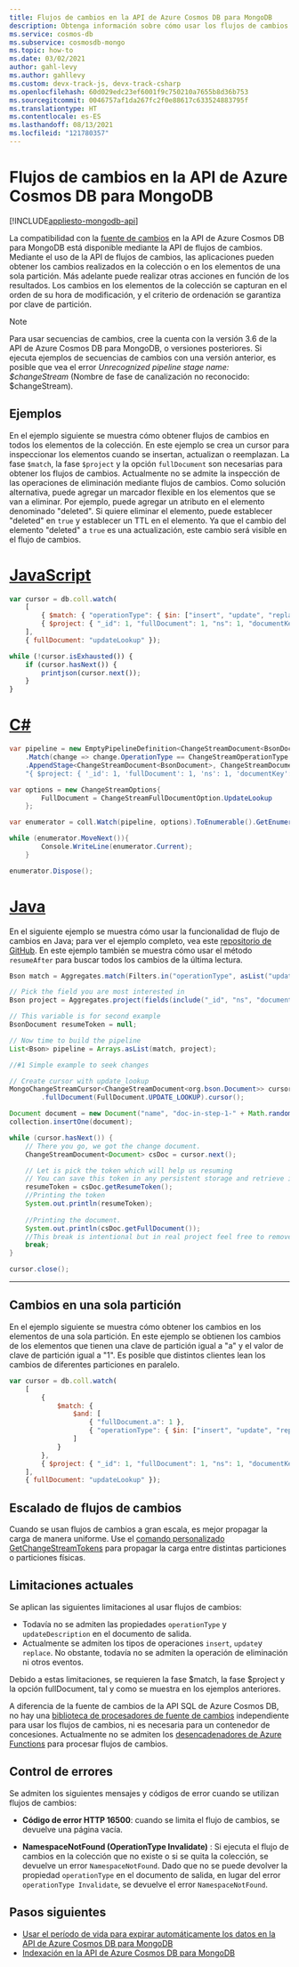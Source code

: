 ```yaml
---
title: Flujos de cambios en la API de Azure Cosmos DB para MongoDB
description: Obtenga información sobre cómo usar los flujos de cambios en la API de Azure Cosmos DB para MongoDB con el fin de obtener los cambios realizados en sus datos.
ms.service: cosmos-db
ms.subservice: cosmosdb-mongo
ms.topic: how-to
ms.date: 03/02/2021
author: gahl-levy
ms.author: gahllevy
ms.custom: devx-track-js, devx-track-csharp
ms.openlocfilehash: 60d029edc23ef6001f9c750210a7655b8d36b753
ms.sourcegitcommit: 0046757af1da267fc2f0e88617c633524883795f
ms.translationtype: HT
ms.contentlocale: es-ES
ms.lasthandoff: 08/13/2021
ms.locfileid: "121780357"
---
```

# <a name="change-streams-in-azure-cosmos-dbs-api-for-mongodb"></a>Flujos de cambios en la API de Azure Cosmos DB para MongoDB
[!INCLUDE[appliesto-mongodb-api](../includes/appliesto-mongodb-api.md)]

La compatibilidad con la [fuente de cambios](../change-feed.md) en la API de Azure Cosmos DB para MongoDB está disponible mediante la API de flujos de cambios. Mediante el uso de la API de flujos de cambios, las aplicaciones pueden obtener los cambios realizados en la colección o en los elementos de una sola partición. Más adelante puede realizar otras acciones en función de los resultados. Los cambios en los elementos de la colección se capturan en el orden de su hora de modificación, y el criterio de ordenación se garantiza por clave de partición.

> [!NOTE]
> Para usar secuencias de cambios, cree la cuenta con la versión 3.6 de la API de Azure Cosmos DB para MongoDB, o versiones posteriores. Si ejecuta ejemplos de secuencias de cambios con una versión anterior, es posible que vea el error *Unrecognized pipeline stage name: $changeStream* (Nombre de fase de canalización no reconocido: $changeStream).

## <a name="examples"></a>Ejemplos

En el ejemplo siguiente se muestra cómo obtener flujos de cambios en todos los elementos de la colección. En este ejemplo se crea un cursor para inspeccionar los elementos cuando se insertan, actualizan o reemplazan. La fase `$match`, la fase `$project` y la opción `fullDocument` son necesarias para obtener los flujos de cambios. Actualmente no se admite la inspección de las operaciones de eliminación mediante flujos de cambios. Como solución alternativa, puede agregar un marcador flexible en los elementos que se van a eliminar. Por ejemplo, puede agregar un atributo en el elemento denominado "deleted". Si quiere eliminar el elemento, puede establecer "deleted" en `true` y establecer un TTL en el elemento. Ya que el cambio del elemento "deleted" a `true` es una actualización, este cambio será visible en el flujo de cambios.

# <a name="javascript"></a>[JavaScript](#tab/javascript)

```javascript
var cursor = db.coll.watch(
    [
        { $match: { "operationType": { $in: ["insert", "update", "replace"] } } },
        { $project: { "_id": 1, "fullDocument": 1, "ns": 1, "documentKey": 1 } }
    ],
    { fullDocument: "updateLookup" });

while (!cursor.isExhausted()) {
    if (cursor.hasNext()) {
        printjson(cursor.next());
    }
}
```

# <a name="c"></a>[C#](#tab/csharp)

```csharp
var pipeline = new EmptyPipelineDefinition<ChangeStreamDocument<BsonDocument>>()
    .Match(change => change.OperationType == ChangeStreamOperationType.Insert || change.OperationType == ChangeStreamOperationType.Update || change.OperationType == ChangeStreamOperationType.Replace)
    .AppendStage<ChangeStreamDocument<BsonDocument>, ChangeStreamDocument<BsonDocument>, BsonDocument>(
    "{ $project: { '_id': 1, 'fullDocument': 1, 'ns': 1, 'documentKey': 1 }}");

var options = new ChangeStreamOptions{
        FullDocument = ChangeStreamFullDocumentOption.UpdateLookup
    };

var enumerator = coll.Watch(pipeline, options).ToEnumerable().GetEnumerator();

while (enumerator.MoveNext()){
        Console.WriteLine(enumerator.Current);
    }

enumerator.Dispose();
```

# <a name="java"></a>[Java](#tab/java)

En el siguiente ejemplo se muestra cómo usar la funcionalidad de flujo de cambios en Java; para ver el ejemplo completo, vea este [repositorio de GitHub](https://github.com/Azure-Samples/azure-cosmos-db-mongodb-java-changestream/blob/main/mongostream/src/main/java/com/azure/cosmos/mongostream/App.java). En este ejemplo también se muestra cómo usar el método `resumeAfter` para buscar todos los cambios de la última lectura. 

```java
Bson match = Aggregates.match(Filters.in("operationType", asList("update", "replace", "insert")));

// Pick the field you are most interested in
Bson project = Aggregates.project(fields(include("_id", "ns", "documentKey", "fullDocument")));

// This variable is for second example
BsonDocument resumeToken = null;

// Now time to build the pipeline
List<Bson> pipeline = Arrays.asList(match, project);

//#1 Simple example to seek changes

// Create cursor with update_lookup
MongoChangeStreamCursor<ChangeStreamDocument<org.bson.Document>> cursor = collection.watch(pipeline)
        .fullDocument(FullDocument.UPDATE_LOOKUP).cursor();

Document document = new Document("name", "doc-in-step-1-" + Math.random());
collection.insertOne(document);

while (cursor.hasNext()) {
    // There you go, we got the change document.
    ChangeStreamDocument<Document> csDoc = cursor.next();

    // Let is pick the token which will help us resuming
    // You can save this token in any persistent storage and retrieve it later
    resumeToken = csDoc.getResumeToken();
    //Printing the token
    System.out.println(resumeToken);
    
    //Printing the document.
    System.out.println(csDoc.getFullDocument());
    //This break is intentional but in real project feel free to remove it.
    break;
}

cursor.close();

```
---

## <a name="changes-within-a-single-shard"></a>Cambios en una sola partición

En el ejemplo siguiente se muestra cómo obtener los cambios en los elementos de una sola partición. En este ejemplo se obtienen los cambios de los elementos que tienen una clave de partición igual a "a" y el valor de clave de partición igual a "1". Es posible que distintos clientes lean los cambios de diferentes particiones en paralelo.

```javascript
var cursor = db.coll.watch(
    [
        { 
            $match: { 
                $and: [
                    { "fullDocument.a": 1 }, 
                    { "operationType": { $in: ["insert", "update", "replace"] } }
                ]
            }
        },
        { $project: { "_id": 1, "fullDocument": 1, "ns": 1, "documentKey": 1} }
    ],
    { fullDocument: "updateLookup" });

```

## <a name="scaling-change-streams"></a>Escalado de flujos de cambios
Cuando se usan flujos de cambios a gran escala, es mejor propagar la carga de manera uniforme. Use el [comando personalizado GetChangeStreamTokens](../mongodb/custom-commands.md) para propagar la carga entre distintas particiones o particiones físicas.

## <a name="current-limitations"></a>Limitaciones actuales

Se aplican las siguientes limitaciones al usar flujos de cambios:

* Todavía no se admiten las propiedades `operationType` y `updateDescription` en el documento de salida.
* Actualmente se admiten los tipos de operaciones `insert`, `update`y `replace`. No obstante, todavía no se admiten la operación de eliminación ni otros eventos.

Debido a estas limitaciones, se requieren la fase $match, la fase $project y la opción fullDocument, tal y como se muestra en los ejemplos anteriores.

A diferencia de la fuente de cambios de la API SQL de Azure Cosmos DB, no hay una [biblioteca de procesadores de fuente de cambios](../change-feed-processor.md) independiente para usar los flujos de cambios, ni es necesaria para un contenedor de concesiones. Actualmente no se admiten los [desencadenadores de Azure Functions](../change-feed-functions.md) para procesar flujos de cambios.

## <a name="error-handling"></a>Control de errores

Se admiten los siguientes mensajes y códigos de error cuando se utilizan flujos de cambios:

* **Código de error HTTP 16500**: cuando se limita el flujo de cambios, se devuelve una página vacía.

* **NamespaceNotFound (OperationType Invalidate)** : Si ejecuta el flujo de cambios en la colección que no existe o si se quita la colección, se devuelve un error `NamespaceNotFound`. Dado que no se puede devolver la propiedad `operationType` en el documento de salida, en lugar del error `operationType Invalidate`, se devuelve el error `NamespaceNotFound`.

## <a name="next-steps"></a>Pasos siguientes

* [Usar el período de vida para expirar automáticamente los datos en la API de Azure Cosmos DB para MongoDB](mongodb-time-to-live.md)
* [Indexación en la API de Azure Cosmos DB para MongoDB](mongodb-indexing.md)
